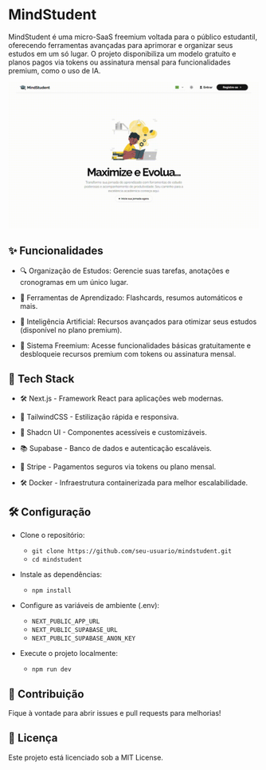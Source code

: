# MindStudent

MindStudent é uma micro-SaaS freemium voltada para o público estudantil, oferecendo ferramentas avançadas para aprimorar e organizar seus estudos em um só lugar. O projeto disponibiliza um modelo gratuito e planos pagos via tokens ou assinatura mensal para funcionalidades premium, como o uso de IA.

<img src="./public/preview.gif" />

## ✨ Funcionalidades

- 🔍 Organização de Estudos: Gerencie suas tarefas, anotações e cronogramas em um único lugar.

- 🧪 Ferramentas de Aprendizado: Flashcards, resumos automáticos e mais.

- 🤖 Inteligência Artificial: Recursos avançados para otimizar seus estudos (disponível no plano premium).

- 🔑 Sistema Freemium: Acesse funcionalidades básicas gratuitamente e desbloqueie recursos premium com tokens ou assinatura mensal.

## 💪 Tech Stack

- 🛠 Next.js - Framework React para aplicações web modernas.
- 🎨 TailwindCSS - Estilização rápida e responsiva.
- 🏢 Shadcn UI - Componentes acessíveis e customizáveis.
- 📚 Supabase - Banco de dados e autenticação escaláveis.
- 💸 Stripe - Pagamentos seguros via tokens ou plano mensal.

- 🛠 Docker - Infraestrutura containerizada para melhor escalabilidade.

## 🛠️ Configuração

- Clone o repositório:
    - ``git clone https://github.com/seu-usuario/mindstudent.git``
    - ``cd mindstudent``

- Instale as dependências:
    - ``npm install``

- Configure as variáveis de ambiente (.env):
    - ``NEXT_PUBLIC_APP_URL``
    - ``NEXT_PUBLIC_SUPABASE_URL``
    - ``NEXT_PUBLIC_SUPABASE_ANON_KEY``

- Execute o projeto localmente:
    - ``npm run dev``

## 👥 Contribuição

Fique à vontade para abrir issues e pull requests para melhorias!

## 🎉 Licença

Este projeto está licenciado sob a MIT License.